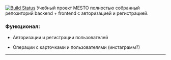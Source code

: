 [![Build Status](https://i.imgur.com/jpIZtTM.png)](https://praktikum.yandex.ru/profile/web/)
Учебный проект MESTO полностью собранный репозиторий backend + frontend с авторизацией и регистрацией.

### Функционал:

* Авторизации и регистрации пользователей

* Операции с карточками и пользователями (инстаграмм?)
___
